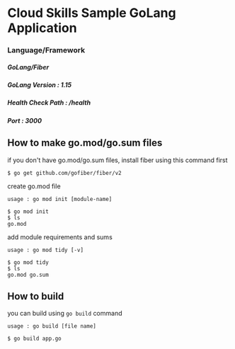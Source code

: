 # Cloud Skills Sample GoLang Application
### Language/Framework
##### GoLang/Fiber
##### GoLang Version : 1.15
##### Health Check Path : /health
##### Port : 3000
## How to make go.mod/go.sum files
if you don't have go.mod/go.sum files, install fiber using this command first
```
$ go get github.com/gofiber/fiber/v2
```

create go.mod file
```
usage : go mod init [module-name]

$ go mod init
$ ls
go.mod
```

add module requirements and sums
```
usage : go mod tidy [-v]
 
$ go mod tidy 
$ ls 
go.mod go.sum
```


## How to build

you can build using `go build` command
```
usage : go build [file name]

$ go build app.go
```